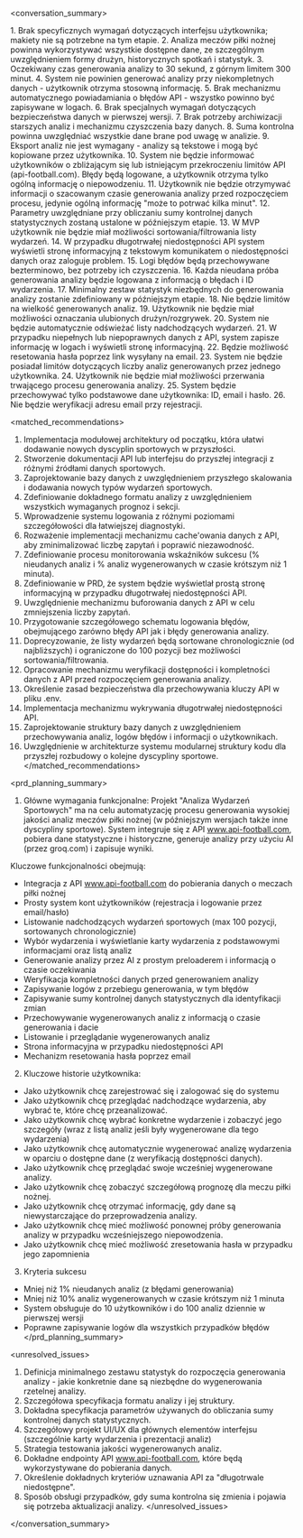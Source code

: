 <conversation_summary>

<decisions>
1. Brak specyficznych wymagań dotyczących interfejsu użytkownika; makiety nie są potrzebne na tym etapie.
2. Analiza meczów piłki nożnej powinna wykorzystywać wszystkie dostępne dane, ze szczególnym uwzględnieniem formy drużyn, historycznych spotkań i statystyk.
3. Oczekiwany czas generowania analizy to 30 sekund, z górnym limitem 300 minut.
4. System nie powinien generować analizy przy niekompletnych danych - użytkownik otrzyma stosowną informację.
5. Brak mechanizmu automatycznego powiadamiania o błędów API - wszystko powinno być zapisywane w logach.
6. Brak specjalnych wymagań dotyczących bezpieczeństwa danych w pierwszej wersji.
7. Brak potrzeby archiwizacji starszych analiz i mechanizmu czyszczenia bazy danych.
8. Suma kontrolna powinna uwzględniać wszystkie dane brane pod uwagę w analizie.
9. Eksport analiz nie jest wymagany - analizy są tekstowe i mogą być kopiowane przez użytkownika.
10. System nie będzie informować użytkowników o zbliżającym się lub istniejącym przekroczeniu limitów API (api-football.com). Błędy będą logowane, a użytkownik otrzyma tylko ogólną informację o niepowodzeniu.
11. Użytkownik nie będzie otrzymywać informacji o szacowanym czasie generowania analizy przed rozpoczęciem procesu, jedynie ogólną informację "może to potrwać kilka minut".
12. Parametry uwzględniane przy obliczaniu sumy kontrolnej danych statystycznych zostaną ustalone w późniejszym etapie.
13. W MVP użytkownik nie będzie miał możliwości sortowania/filtrowania listy wydarzeń.
14. W przypadku długotrwałej niedostępności API system wyświetli stronę informacyjną z tekstowym komunikatem o niedostępności danych oraz zaloguje problem.
15. Logi błędów będą przechowywane bezterminowo, bez potrzeby ich czyszczenia.
16. Każda nieudana próba generowania analizy będzie logowana z informacją o błędach i ID wydarzenia.
17. Minimalny zestaw statystyk niezbędnych do generowania analizy zostanie zdefiniowany w późniejszym etapie.
18. Nie będzie limitów na wielkość generowanych analiz.
19. Użytkownik nie będzie miał możliwości oznaczania ulubionych drużyn/rozgrywek.
20. System nie będzie automatycznie odświeżać listy nadchodzących wydarzeń.
21. W przypadku niepełnych lub niepoprawnych danych z API, system zapisze informację w logach i wyświetli stronę informacyjną.
22. Będzie możliwość resetowania hasła poprzez link wysyłany na email.
23. System nie będzie posiadał limitów dotyczących liczby analiz generowanych przez jednego użytkownika.
24. Użytkownik nie będzie miał możliwości przerwania trwającego procesu generowania analizy.
25. System będzie przechowywać tylko podstawowe dane użytkownika: ID, email i hasło.
26. Nie będzie weryfikacji adresu email przy rejestracji.

</decisions>

<matched_recommendations>
1. Implementacja modułowej architektury od początku, która ułatwi dodawanie nowych dyscyplin sportowych w przyszłości.
2. Stworzenie dokumentacji API lub interfejsu do przyszłej integracji z różnymi źródłami danych sportowych.
3. Zaprojektowanie bazy danych z uwzględnieniem przyszłego skalowania i dodawania nowych typów wydarzeń sportowych.
4. Zdefiniowanie dokładnego formatu analizy z uwzględnieniem wszystkich wymaganych prognoz i sekcji.
5. Wprowadzenie systemu logowania z różnymi poziomami szczegółowości dla łatwiejszej diagnostyki.
6. Rozważenie implementacji mechanizmu cache'owania danych z API, aby zminimalizować liczbę zapytań i poprawić niezawodność.
7. Zdefiniowanie procesu monitorowania wskaźników sukcesu (% nieudanych analiz i % analiz wygenerowanych w czasie krótszym niż 1 minuta).
8. Zdefiniowanie w PRD, że system będzie wyświetlał prostą stronę informacyjną w przypadku długotrwałej niedostępności API.
9. Uwzględnienie mechanizmu buforowania danych z API w celu zmniejszenia liczby zapytań.
10. Przygotowanie szczegółowego schematu logowania błędów, obejmującego zarówno błędy API jak i błędy generowania analizy.
11. Doprecyzowanie, że listy wydarzeń będą sortowane chronologicznie (od najbliższych) i ograniczone do 100 pozycji bez możliwości sortowania/filtrowania.
12. Opracowanie mechanizmu weryfikacji dostępności i kompletności danych z API przed rozpoczęciem generowania analizy.
13. Określenie zasad bezpieczeństwa dla przechowywania kluczy API w pliku .env.
14. Implementacja mechanizmu wykrywania długotrwałej niedostępności API.
15. Zaprojektowanie struktury bazy danych z uwzględnieniem przechowywania analiz, logów błędów i informacji o użytkownikach.
16. Uwzględnienie w architekturze systemu modularnej struktury kodu dla przyszłej rozbudowy o kolejne dyscypliny sportowe.
</matched_recommendations>

<prd_planning_summary>
1. Główne wymagania funkcjonalne:
Projekt "Analiza Wydarzeń Sportowych" ma na celu automatyzację procesu generowania wysokiej jakości analiz meczów piłki nożnej (w późniejszym wersjach także inne dyscypliny sportowe). System integruje się z API www.api-football.com, pobiera dane statystyczne i historyczne, generuje analizy przy użyciu AI (przez groq.com) i zapisuje wyniki.

Kluczowe funkcjonalności obejmują:
- Integracja z API www.api-football.com do pobierania danych o meczach piłki nożnej
- Prosty system kont użytkowników (rejestracja i logowanie przez email/hasło)
- Listowanie nadchodzących wydarzeń sportowych (max 100 pozycji, sortowanych chronologicznie)
- Wybór wydarzenia i wyświetlanie karty wydarzenia z podstawowymi informacjami oraz listą analiz
- Generowanie analizy przez AI z prostym preloaderem i informacją o czasie oczekiwania
- Weryfikacja kompletności danych przed generowaniem analizy
- Zapisywanie logów z przebiegu generowania, w tym błędów
- Zapisywanie sumy kontrolnej danych statystycznych dla identyfikacji zmian
- Przechowywanie wygenerowanych analiz z informacją o czasie generowania i dacie
- Listowanie i przeglądanie wygenerowanych analiz
- Strona informacyjna w przypadku niedostępności API
- Mechanizm resetowania hasła poprzez email

2. Kluczowe historie użytkownika:
- Jako użytkownik chcę zarejestrować się i zalogować się do systemu
- Jako użytkownik chcę przeglądać nadchodzące wydarzenia, aby wybrać te, które chcę przeanalizować.
- Jako użytkownik chcę wybrać konkretne wydarzenie i zobaczyć jego szczegóły (wraz z listą analiz jeśli były wygenerowane dla tego wydarzenia)
- Jako użytkownik chcę automatycznie wygenerować analizę wydarzenia w oparciu o dostępne dane (z weryfikacją dostępności danych).
- Jako użytkownik chcę przeglądać swoje wcześniej wygenerowane analizy.
- Jako użytkownik chcę zobaczyć szczegółową prognozę dla meczu piłki nożnej.
- Jako użytkownik chcę otrzymać informację, gdy dane są niewystarczające do przeprowadzenia analizy.
- Jako użytkownik chcę mieć możliwość ponownej próby generowania analizy w przypadku wcześniejszego niepowodzenia.
- Jako użytkownik chcę mieć możliwość zresetowania hasła w przypadku jego zapomnienia

3. Kryteria sukcesu
- Mniej niż 1% nieudanych analiz (z błędami generowania)
- Mniej niż 10% analiz wygenerowanych w czasie krótszym niż 1 minuta
- System obsługuje do 10 użytkowników i do 100 analiz dziennie w pierwszej wersji
- Poprawne zapisywanie logów dla wszystkich przypadków błędów
</prd_planning_summary>

<unresolved_issues>
1. Definicja minimalnego zestawu statystyk do rozpoczęcia generowania analizy - jakie konkretnie dane są niezbędne do wygenerowania rzetelnej analizy.
2. Szczegółowa specyfikacja formatu analizy i jej struktury.
3. Dokładna specyfikacja parametrów używanych do obliczania sumy kontrolnej danych statystycznych.
4. Szczegółowy projekt UI/UX dla głównych elementów interfejsu (szczególnie karty wydarzenia i prezentacji analiz)
5. Strategia testowania jakości wygenerowanych analiz.
6. Dokładne endpointy API www.api-football.com, które będą wykorzystywane do pobierania danych.
7. Określenie dokładnych kryteriów uznawania API za "długotrwale niedostępne".
8. Sposób obsługi przypadków, gdy suma kontrolna się zmienia i pojawia się potrzeba aktualizacji analizy.
</unresolved_issues>

</conversation_summary>